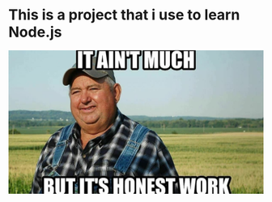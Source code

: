 # This is a project that i use to learn Node.js

![it ain't much but its honest work](honest_work.png)